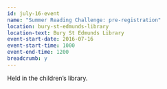 ```yaml
---
id: july-16-event
name: "Summer Reading Challenge: pre-registration"
location: bury-st-edmunds-library
location-text: Bury St Edmunds Library
event-start-date: 2016-07-16
event-start-time: 1000
event-end-time: 1200
breadcrumb: y
---
```

Held in the children’s library.
